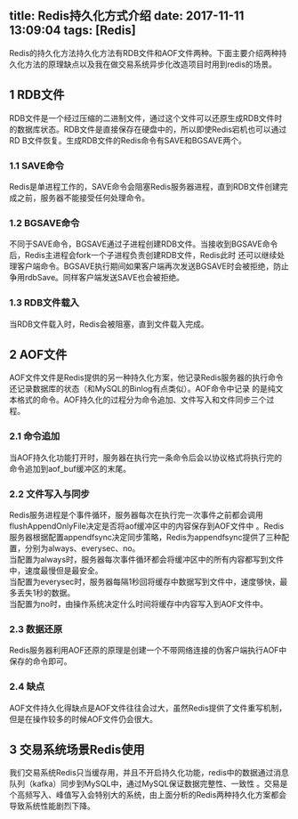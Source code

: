 title: Redis持久化方式介绍
date: 2017-11-11 13:09:04
tags: [Redis]
------------------

Redis的持久化方法持久化方法有RDB文件和AOF文件两种。下面主要介绍两种持久化方法的原理缺点以及我在做交易系统异步化改造项目时用到redis的场景。

##  1 RDB文件

RDB文件是一个经过压缩的二进制文件，通过这个文件可以还原生成RDB文件时的数据库状态。RDB文件是直接保存在硬盘中的，所以即使Redis宕机也可以通过RD
B文件恢复。生成RDB文件的Redis命令有SAVE和BGSAVE两个。

###  1.1 SAVE命令

Redis是单进程工作的，SAVE命令会阻塞Redis服务器进程，直到RDB文件创建完成之前，服务器不能接受任何处理命令。

###  1.2 BGSAVE命令

不同于SAVE命令，BGSAVE通过子进程创建RDB文件。当接收到BGSAVE命令后，Redis主进程会fork一个子进程负责创建RDB文件，Redis此时
还可以继续处理客户端命令。BGSAVE执行期间如果客户端再次发送BGSAVE时会被拒绝，防止争用rdbSave。同样客户端发送SAVE也会被拒绝。

###  1.3 RDB文件载入

当RDB文件载入时，Redis会被阻塞，直到文件载入完成。

##  2 AOF文件

AOF文件文件是Redis提供的另一种持久化方案，他记录Redis服务器的执行命令还记录数据库的状态（和MySQL的Binlog有点类似）。AOF命令中记录
的是纯文本格式的命令。AOF持久化的过程分为命令追加、文件写入和文件同步三个过程。

###  2.1 命令追加

当AOF持久化功能打开时，服务器在执行完一条命令后会以协议格式将执行完的命令追加到aof_buf缓冲区的末尾。

###  2.2 文件写入与同步

Redis服务进程是个事件循环，服务器每次在执行完一次事件之前都会调用flushAppendOnlyFile决定是否将aof缓冲区中的内容保存到AOF文件中
。Redis服务器根据配置appendfsync决定同步策略，Redis为appendfsync提供了三种配置，分别为always、everysec、no。  
当配置为always时，服务器每次事件循环都会将缓冲区中的所有内容都写到文件中，速度最慢但是最安全。  
当配置为everysec时，服务器每隔1秒回将缓存中数据写到文件中，速度够快，最多丢失1秒的数据。  
当配置为no时，由操作系统决定什么时间将缓存中内容写入到AOF文件中。

###  2.3 数据还原

Redis服务器利用AOF还原的原理是创建一个不带网络连接的伪客户端执行AOF中保存的命令即可。

###  2.4 缺点

AOF文件持久化得缺点是AOF文件往往会过大，虽然Redis提供了文件重写机制，但是在操作较多的时候AOF文件仍会很大。

##  3 交易系统场景Redis使用

我们交易系统Redis只当缓存用，并且不开启持久化功能，redis中的数据通过消息队列（kafka）同步到MySQL中，通过MySQL保证数据完整性、一致性
。交易是个高频写入、峰值写入会特别大的系统，由上面分析的Redis两种持久化方案都会导致系统性能剧烈下降。

